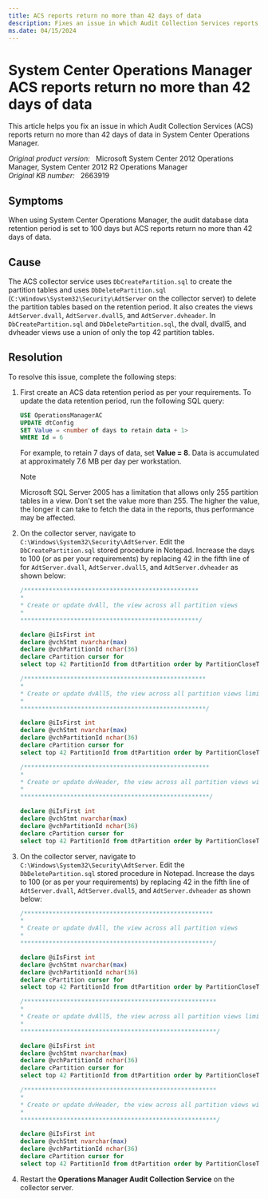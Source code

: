 ```yaml
---
title: ACS reports return no more than 42 days of data
description: Fixes an issue in which Audit Collection Services reports return no more than 42 days of data in System Center Operations Manager.
ms.date: 04/15/2024
---
```

# System Center Operations Manager ACS reports return no more than 42 days of data

This article helps you fix an issue in which Audit Collection Services (ACS) reports return no more than 42 days of data in System Center Operations Manager.

_Original product version:_ &nbsp; Microsoft System Center 2012 Operations Manager, System Center 2012 R2 Operations Manager  
_Original KB number:_ &nbsp; 2663919

## Symptoms

When using System Center Operations Manager, the audit database data retention period is set to 100 days but ACS reports return no more than 42 days of data.

## Cause

The ACS collector service uses `DbCreatePartition.sql` to create the partition tables and uses `DbDeletePartition.sql` (`C:\Windows\System32\Security\AdtServer` on the collector server) to delete the partition tables based on the retention period. It also creates the views `AdtServer.dvall`, `AdtServer.dvall5`, and `AdtServer.dvheader`. In `DbCreatePartition.sql` and `DbDeletePartition.sql`, the dvall, dvall5, and dvheader views use a union of only the top 42 partition tables.

## Resolution

To resolve this issue, complete the following steps:

1. First create an ACS data retention period as per your requirements. To update the data retention period, run the following SQL query:

   ```sql
   USE OperationsManagerAC  
   UPDATE dtConfig  
   SET Value = <number of days to retain data + 1>  
   WHERE Id = 6
   ```

   For example, to retain 7 days of data, set **Value = 8**. Data is accumulated at approximately 7.6 MB per day per workstation.

   > [!NOTE]
   >  Microsoft SQL Server 2005 has a limitation that allows only 255 partition tables in a view. Don't set the value more than 255. The higher the value, the longer it can take to fetch the data in the reports, thus performance may be affected.

2. On the collector server, navigate to `C:\Windows\System32\Security\AdtServer`. Edit the `DbCreatePartition.sql` stored procedure in Notepad. Increase the days to 100 (or as per your requirements) by replacing 42 in the fifth line of for `AdtServer.dvall`, `AdtServer.dvall5`, and `AdtServer.dvheader` as shown below:

    ```sql
    /*************************************************
    *
    * Create or update dvAll, the view across all partition views
    *
    **************************************************/

    declare @iIsFirst int
    declare @vchStmt nvarchar(max)
    declare @vchPartitionId nchar(36)
    declare cPartition cursor for
    select top 42 PartitionId from dtPartition order by PartitionCloseTime desc

    /***************************************************
    *
    * Create or update dvAll5, the view across all partition views limited to the first 5 strings
    *
    ****************************************************/

    declare @iIsFirst int
    declare @vchStmt nvarchar(max)
    declare @vchPartitionId nchar(36)
    declare cPartition cursor for
    select top 42 PartitionId from dtPartition order by PartitionCloseTime desc

    /****************************************************
    *
    * Create or update dvHeader, the view across all partition views with no dtstring joins
    *
    *****************************************************/

    declare @iIsFirst int
    declare @vchStmt nvarchar(max)
    declare @vchPartitionId nchar(36)
    declare cPartition cursor for
    select top 42 PartitionId from dtPartition order by PartitionCloseTime desc
    ```

3. On the collector server, navigate to `C:\Windows\System32\Security\AdtServer`. Edit the `DbDeletePartition.sql` stored procedure in Notepad. Increase the days to 100 (or as per your requirements) by replacing 42 in the fifth line of `AdtServer.dvall`, `AdtServer.dvall5`, and `AdtServer.dvheader` as shown below:

    ```sql
    /*****************************************************
    *
    * Create or update dvAll, the view across all partition views
    *
    ******************************************************/

    declare @iIsFirst int
    declare @vchStmt nvarchar(max)
    declare @vchPartitionId nchar(36)
    declare cPartition cursor for
    select top 42 PartitionId from dtPartition order by PartitionCloseTime desc

    /******************************************************
    *
    * Create or update dvAll5, the view across all partition views limited to the first 5 strings
    *
    *******************************************************/

    declare @iIsFirst int
    declare @vchStmt nvarchar(max)
    declare @vchPartitionId nchar(36)
    declare cPartition cursor for
    select top 42 PartitionId from dtPartition order by PartitionCloseTime desc

    /******************************************************
    *
    * Create or update dvHeader, the view across all partition views with no dtstring joins
    *
    *******************************************************/

    declare @iIsFirst int
    declare @vchStmt nvarchar(max)
    declare @vchPartitionId nchar(36)
    declare cPartition cursor for
    select top 42 PartitionId from dtPartition order by PartitionCloseTime desc
    ```

4. Restart the **Operations Manager Audit Collection Service** on the collector server.
